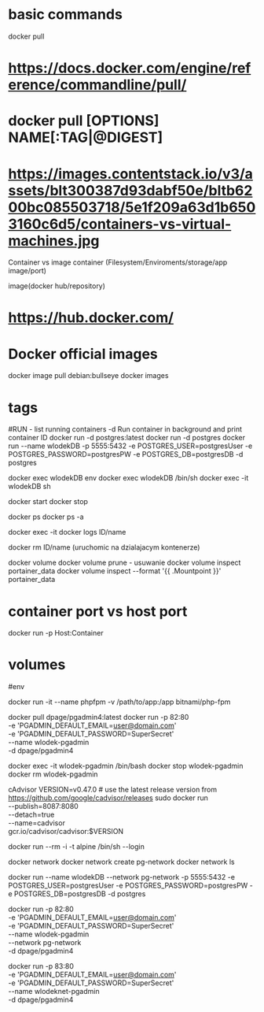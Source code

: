 # basic commands
docker pull
# https://docs.docker.com/engine/reference/commandline/pull/
# docker pull [OPTIONS] NAME[:TAG|@DIGEST]
# https://images.contentstack.io/v3/assets/blt300387d93dabf50e/bltb6200bc085503718/5e1f209a63d1b6503160c6d5/containers-vs-virtual-machines.jpg
Container vs image
container (Filesystem/Enviroments/storage/app image/port)

image(docker hub/repository)
# https://hub.docker.com/
# Docker official images
docker image pull debian:bullseye
docker images


# tags


#RUN - list running containers
-d Run container in background and print container ID
docker run -d postgres:latest
docker run -d postgres
docker run --name wlodekDB -p 5555:5432 -e POSTGRES_USER=postgresUser -e POSTGRES_PASSWORD=postgresPW -e POSTGRES_DB=postgresDB -d postgres



docker exec wlodekDB env
docker exec wlodekDB /bin/sh
docker exec -it wlodekDB sh

docker start
docker stop


docker ps
docker ps -a

docker exec -it
docker logs ID/name

docker rm ID/name (uruchomic na dzialajacym kontenerze)

docker volume
docker volume prune - usuwanie
docker volume inspect portainer_data
docker volume inspect --format '{{ .Mountpoint }}' portainer_data



# container port vs host port
docker run -p Host:Container


# volumes

#env



docker run -it --name phpfpm -v /path/to/app:/app bitnami/php-fpm

docker pull dpage/pgadmin4:latest
docker run -p 82:80 \
    -e 'PGADMIN_DEFAULT_EMAIL=user@domain.com' \
    -e 'PGADMIN_DEFAULT_PASSWORD=SuperSecret' \
    --name wlodek-pgadmin \
    -d dpage/pgadmin4 


docker exec -it wlodek-pgadmin /bin/bash
docker stop wlodek-pgadmin
docker rm wlodek-pgadmin

cAdvisor 
VERSION=v0.47.0 # use the latest release version from https://github.com/google/cadvisor/releases
sudo docker run \
  --publish=8087:8080 \
  --detach=true \
  --name=cadvisor \
  gcr.io/cadvisor/cadvisor:$VERSION


docker run --rm -i -t alpine /bin/sh --login




docker network
docker network create pg-network
docker network ls

docker run --name wlodekDB --network pg-network -p 5555:5432 -e POSTGRES_USER=postgresUser -e POSTGRES_PASSWORD=postgresPW -e POSTGRES_DB=postgresDB -d postgres

docker run -p 82:80 \
    -e 'PGADMIN_DEFAULT_EMAIL=user@domain.com' \
    -e 'PGADMIN_DEFAULT_PASSWORD=SuperSecret' \
    --name wlodek-pgadmin \
    --network pg-network \
    -d dpage/pgadmin4 


docker run -p 83:80 \
    -e 'PGADMIN_DEFAULT_EMAIL=user@domain.com' \
    -e 'PGADMIN_DEFAULT_PASSWORD=SuperSecret' \
    --name wlodeknet-pgadmin \
    -d dpage/pgadmin4 


